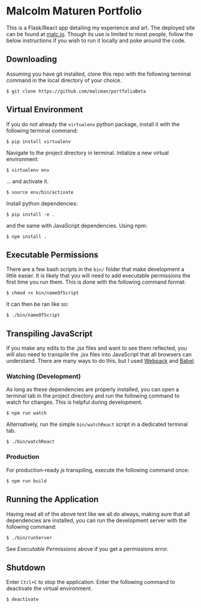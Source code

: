 # Malcolm Maturen Portfolio
This is a Flask/React app detailing my experience and art. The deployed site can be found at [malc.io](malc.io). Though its use is limited to most people, follow the below instructions if you wish to run it locally and poke around the code.

## Downloading
Assuming you have git installed, clone this repo with the following terminal command in the local directory of your choice.
```
$ git clone https://github.com/malcman/portfolioBeta
```

## Virtual Environment
If you do not already the ```virtualenv```  python package, install it with the following terminal command:
```
$ pip install virtualenv
```

Navigate to the project directory in terminal. Intialize a new virtual environment:
```
$ virtualenv env
```
... and activate it.
```
$ source env/bin/activate
```
Install python dependencies:
```
$ pip install -e .
```
and the same with JavaScript dependencies. Using npm:
```
$ npm install .
```

## Executable Permissions
There are a few bash scripts in the `bin/` folder that make development a little easier. It is likely that you will need to add executable permissions the first time you run them. This is done with the following command format:
```
$ chmod +x bin/nameOfScript
```
It can then be ran like so:
```
$ ./bin/nameOfScript
```

## Transpiling JavaScript
If you make any edits to the .jsx files and want to see them reflected, you will also need to transpile the .jsx files into JavaScript that all browsers can understand. There are many ways to do this, but I used [Webpack](https://webpack.js.org/) and [Babel](https://babeljs.io/).

### Watching (Development)
As long as these dependencies are properly installed, you can open a terminal tab in the project directory and run the following command to watch for changes. This is helpful during development.
```
$ npm run watch
```
Alternatively, run the simple `bin/watchReact` script in a dedicated terminal tab.
```
$ ./bin/watchReact
```
### Production
For production-ready js transpiling, execute the following command once:
```
$ npm run build
```

## Running the Application
Having read all of the above text like we all do always, making sure that all dependencies are installed, you can run the development server with the following command:
```
$ ./bin/runServer
```
See *Executable Permissions* above if you get a permissions error.

## Shutdown

Enter `Ctrl+C` to stop the application. Enter the following command to deactivate the virtual environment.
```
$ deactivate
```
